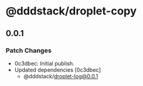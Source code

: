 # @dddstack/droplet-copy

## 0.0.1

### Patch Changes

- 0c3dbec: Initial publish.
- Updated dependencies [0c3dbec]
  - @dddstack/droplet-log@0.0.1
